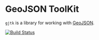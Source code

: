 # GeoJSON ToolKit

`gjtk` is a library for working with [GeoJSON](http://geojson.org/).

[![Build Status](https://img.shields.io/codeship/68395630-1c40-0133-3824-627b75fb3d39/master.svg)](https://codeship.com/projects/94661)

